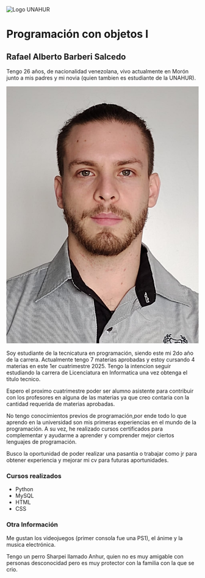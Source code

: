 ![Logo UNAHUR](./UNAHUR.png)

# Programación con objetos I

## Rafael Alberto Barberi Salcedo
  Tengo 26 años, de nacionalidad venezolana, vivo actualmente en Morón junto a mis padres y mi novia (quien tambien es estudiante de la UNAHUR).

![Rafael Barberi](./BarberiRafael.jpg)

  Soy estudiante de la tecnicatura en programación, siendo este mi 2do año de la carrera. Actualmente tengo 7 materias aprobadas y estoy cursando 4 materias en este 1er cuatrimestre 2025. Tengo la intencion seguir estudiando la carrera de Licenciatura en Informatica una vez obtenga el titulo tecnico.
  
  Espero el proximo cuatrimestre poder ser alumno asistente para contribuir con los profesores en alguna de las materias ya que creo contaria con la cantidad requerida de materias aprobadas.
  
  No tengo conocimientos previos de programación,por ende todo lo que aprendo en la universidad son mis primeras experiencias en el mundo de la programación. A su vez, he realizado cursos certificados para complementar y ayudarme a aprender y comprender mejor ciertos lenguajes de programación.
  
  Busco la oportunidad de poder realizar una pasantia o trabajar como jr para obtener experiencia y mejorar mi cv para futuras aportunidades.

### Cursos realizados
- Python
- MySQL
- HTML
- CSS

### Otra Información
  Me gustan los videojuegos (primer consola fue una PS1), el ánime y la musica electrónica.
  
  Tengo un perro Sharpei llamado Anhur, quien no es muy amigable con personas desconocidad pero es muy protector con la familia con la que se crio.
